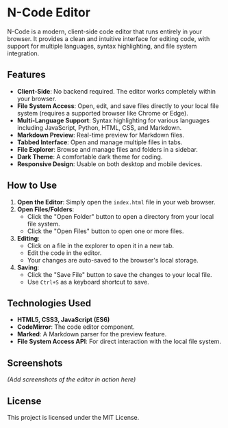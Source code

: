 # N-Code Editor

N-Code is a modern, client-side code editor that runs entirely in your browser. It provides a clean and intuitive interface for editing code, with support for multiple languages, syntax highlighting, and file system integration.

## Features

- **Client-Side**: No backend required. The editor works completely within your browser.
- **File System Access**: Open, edit, and save files directly to your local file system (requires a supported browser like Chrome or Edge).
- **Multi-Language Support**: Syntax highlighting for various languages including JavaScript, Python, HTML, CSS, and Markdown.
- **Markdown Preview**: Real-time preview for Markdown files.
- **Tabbed Interface**: Open and manage multiple files in tabs.
- **File Explorer**: Browse and manage files and folders in a sidebar.
- **Dark Theme**: A comfortable dark theme for coding.
- **Responsive Design**: Usable on both desktop and mobile devices.

## How to Use

1. **Open the Editor**: Simply open the `index.html` file in your web browser.
2. **Open Files/Folders**:
   - Click the "Open Folder" button to open a directory from your local file system.
   - Click the "Open Files" button to open one or more files.
3. **Editing**:
   - Click on a file in the explorer to open it in a new tab.
   - Edit the code in the editor.
   - Your changes are auto-saved to the browser's local storage.
4. **Saving**:
   - Click the "Save File" button to save the changes to your local file.
   - Use `Ctrl+S` as a keyboard shortcut to save.

## Technologies Used

- **HTML5, CSS3, JavaScript (ES6)**
- **CodeMirror**: The code editor component.
- **Marked**: A Markdown parser for the preview feature.
- **File System Access API**: For direct interaction with the local file system.

## Screenshots

*(Add screenshots of the editor in action here)*

## License

This project is licensed under the MIT License.
